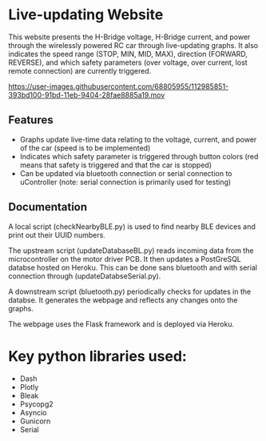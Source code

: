 # Live-updating Website

This website presents the H-Bridge voltage, H-Bridge current, and power through the wirelessly powered RC car through live-updating graphs. It also indicates the speed range (STOP, MIN, MID, MAX), direction (FORWARD, REVERSE), and which safety parameters (over voltage, over current, lost remote connection) are currently triggered.

https://user-images.githubusercontent.com/68805955/112985851-393bd100-91bd-11eb-9404-28fae8885a19.mov


## Features

* Graphs update live-time data relating to the voltage, current, and power of the car (speed is to be implemented)
* Indicates which safety parameter is triggered through button colors (red means that safety is triggered and that the car is stopped)
* Can be updated via bluetooth connection or serial connection to uController (note: serial connection is primarily used for testing)

## Documentation 

A local script (checkNearbyBLE.py) is used to find nearby BLE devices and print out their UUID numbers. 

The upstream script (updateDatabaseBL.py) reads incoming data from the microcontroller on the motor driver PCB. It then updates a PostGreSQL databse hosted on Heroku. This can be done sans bluetooth and with serial connection through (updateDatabseSerial.py).

A downstream script (bluetooth.py) periodically checks for updates in the databse. It generates the webpage and reflects any changes onto the graphs.

The webpage uses the Flask framework and is deployed via Heroku. 

# Key python libraries used: 

* Dash
* Plotly
* Bleak
* Psycopg2
* Asyncio
* Gunicorn
* Serial
